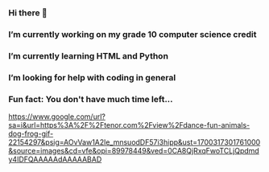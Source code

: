 ### Hi there 👋
###  I’m currently working on my grade 10 computer science credit
###  I’m currently learning HTML and Python
###  I’m looking for help with coding in general
###  Fun fact: You don't have much time left...
https://www.google.com/url?sa=i&url=https%3A%2F%2Ftenor.com%2Fview%2Fdance-fun-animals-dog-frog-gif-22154297&psig=AOvVaw1A2le_mnsuodDF57i3hipp&ust=1700317301761000&source=images&cd=vfe&opi=89978449&ved=0CA8QjRxqFwoTCLjQpdmdy4IDFQAAAAAdAAAAABAD
